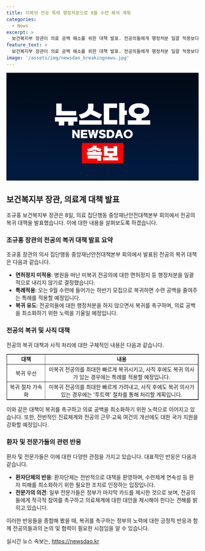 ```yaml
---
title: 미복귀 전공 특례 행정처분으로 9월 수련 복귀 계획
categories:
  - News
excerpt: >
  보건복지부 장관이 의료 공백 해소를 위한 대책 발표. 전공의들에게 행정처분 일괄 적용보다는 특례를 통한 복귀 기회 제공. 수련 공백을 줄이기 위한 마지막 기회 제시. 전공의들의 형평성 문제와 의료 공백 최소화를 위한 조치로 해석됨. 복귀·사직 전공의 구분, 복귀특례 기준 마련 등의 내용 발표. 전반적인 진료체계와 근무·교육 여건의 개선 계획과 함께, 전공의들에게 전반적인 의료인력 수급 추계에 참여를 요청하는 내용 포함.
feature_text: >
  보건복지부 장관이 의료 공백 해소를 위한 대책 발표. 전공의들에게 행정처분 일괄 적용보다는 특례를 통한 복귀 기회 제공. 수련 공백을 줄이기 위한 마지막 기회 제시. 전공의들의 형평성 문제와 의료 공백 최소화를 위한 조치로 해석됨. 복귀·사직 전공의 구분, 복귀특례 기준 마련 등의 내용 발표. 전반적인 진료체계와 근무·교육 여건의 개선 계획과 함께, 전공의들에게 전반적인 의료인력 수급 추계에 참여를 요청하는 내용 포함.
image: '/assets/img/newsdao_breakingnews.jpg'
---
```


<p><img src="/assets/img/newsdao_breakingnews.jpg" alt="ontimetimes 속보" /></p>

<h2 data-ke-size="size26">보건복지부 장관, 의료계 대책 발표</h2>

<p data-ke-size="size16">조규홍 보건복지부 장관은 8일, 의료 집단행동 중앙재난안전대책본부 회의에서 전공의 복귀 대책을 발표했습니다. 이에 대한 내용을 살펴보도록 하겠습니다.</p>

<h3 data-ke-size="size24">조규홍 장관의 전공의 복귀 대책 발표 요약</h3>

<p data-ke-size="size16">조규홍 장관의 의사 집단행동 중앙재난안전대책본부 회의에서 발표된 전공의 복귀 대책은 다음과 같습니다.</p>

<ul>
    <li><b>면허정지 미적용</b>: 병원을 떠난 미복귀 전공의에 대한 면허정지 등 행정처분을 일괄적으로 내리지 않기로 결정했습니다.</li>
    <li><b>특례적용</b>: 오는 9월 수련에 들어가는 하반기 모집으로 복귀하면 수련 공백을 줄여주는 특례를 적용할 예정입니다.</li>
    <li><b>복귀 유도</b>: 전공의들에 대한 행정처분을 하지 않으면서 복귀를 촉구하며, 의료 공백을 최소화하기 위한 노력을 기울일 예정입니다.</li>
</ul>

<h3 data-ke-size="size24">전공의 복귀 및 사직 대책</h3>

<p data-ke-size="size16">전공의 복귀 대책과 사직 처리에 대한 구체적인 내용은 다음과 같습니다.</p>

<table style="width: 100%;" border="1">
    <tbody>
        <tr>
            <td style="text-align: center; width: 20%;"><b>대책</b></td>
            <td style="text-align: center; width: 80%;"><b>내용</b></td>
        </tr>
        <tr>
            <td style="text-align: center; width: 20%;">복귀 우선</td>
            <td style="text-align: center; width: 80%;">미복귀 전공의를 최대한 빠르게 복귀시키고, 사직 후에도 복귀 의사가 있는 경우에는 특례를 적용할 예정입니다.</td>
        </tr>
        <tr>
            <td style="text-align: center; width: 20%;">복귀 절차 가속화</td>
            <td style="text-align: center; width: 80%;">미복귀 전공의를 최대한 빠르게 가려내고, 사직 후에도 복귀 의사가 있는 경우에는 '투트랙' 절차를 통해 처리할 계획입니다.</td>
        </tr>
    </tbody>
</table>

<p data-ke-size="size16">이와 같은 대책이 복귀를 촉구하고 의료 공백을 최소화하기 위한 노력으로 이어지고 있습니다. 또한, 전반적인 진료체계와 전공의 근무·교육 여건의 개선에도 대한 국가 지원을 강화할 예정입니다.</p>

<h3 data-ke-size="size24">환자 및 전문가들의 관련 반응</h3>

<p data-ke-size="size16">환자 및 전문가들은 이에 대한 다양한 관점을 가지고 있습니다. 대표적인 반응은 다음과 같습니다.</p>

<ul>
    <li><b>환자단체의 반응</b>: 환자단체는 전반적으로 대책을 환영하며, 수련체계 연속성 등 환자 피해를 최소화하기 위한 필요한 조치로 인정하는 입장입니다.</li>
    <li><b>전문가의 의견</b>: 일부 전문가들은 정부가 마지막 카드를 제시한 것으로 보며, 전공의들에게 적극적 참여를 촉구하고 의료체계에 대한 대안을 제시해야 한다는 견해를 밝히고 있습니다.</li>
</ul>

<p data-ke-size="size16">이러한 반응들을 종합해 봤을 때, 복귀를 촉구하는 정부의 노력에 대한 긍정적 반응과 함께 전공의들과의 논의 및 협력이 필요한 시점임을 알 수 있습니다.</p>
실시간 뉴스 속보는, <a href="https://newsdao.kr" rel="dofollow">https://newsdao.kr</a>


